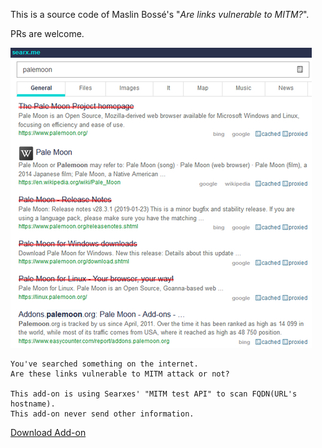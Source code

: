 This is a source code of Maslin Bossé's "*Are links vulnerable to MITM?*".

PRs are welcome.


![](../../image/addon_ismitmlink.jpg)


```
You've searched something on the internet.
Are these links vulnerable to MITM attack or not?

This add-on is using Searxes' "MITM test API" to scan FQDN(URL's hostname).
This add-on never send other information.
```

[Download Add-on](https://api.searxes.eu.org/_/addon.php?dl=cr&for=ismitmlink)